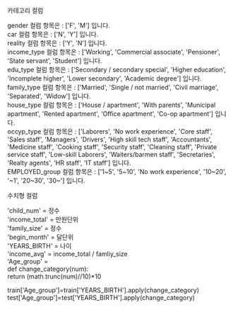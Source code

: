 카테고리 컬럼  

gender 컬럼 항목은 : ['F', 'M'] 입니다.  
car 컬럼 항목은 : ['N', 'Y'] 입니다.  
reality 컬럼 항목은 : ['Y', 'N'] 입니다.  
income_type 컬럼 항목은 : ['Working', 'Commercial associate', 'Pensioner', 'State servant', 'Student'] 입니다.  
edu_type 컬럼 항목은 : ['Secondary / secondary special', 'Higher education', 'Incomplete higher', 'Lower secondary', 'Academic degree'] 입니다.  
family_type 컬럼 항목은 : ['Married', 'Single / not married', 'Civil marriage', 'Separated', 'Widow'] 입니다.  
house_type 컬럼 항목은 : ['House / apartment', 'With parents', 'Municipal apartment', 'Rented apartment', 'Office apartment', 'Co-op apartment'] 입니다.  
occyp_type 컬럼 항목은 : ['Laborers', 'No work experience', 'Core staff', 'Sales staff', 'Managers', 'Drivers', 'High skill tech staff', 'Accountants', 'Medicine staff', 'Cooking staff', 'Security staff', 'Cleaning staff', 'Private service staff', 'Low-skill Laborers', 'Waiters/barmen staff', 'Secretaries', 'Realty agents', 'HR staff', 'IT staff'] 입니다.  
EMPLOYED_group 컬럼 항목은 : ['1~5', '5~10', 'No work experience', '10~20', '~1', '20~30', '30~'] 입니다.  
  
  
수치형 컬럼  
  
'child_num' = 정수  
'income_total' = 만원단위  
'family_size' = 정수  
'begin_month' = 달단위  
'YEARS_BIRTH' = 나이  
'income_avg' = income_total / famliy_size  
'Age_group' =   
def change_category(num):  
    return (math.trunc(num)//10)*10  
  
train['Age_group']=train['YEARS_BIRTH'].apply(change_category)  
test['Age_group']=test['YEARS_BIRTH'].apply(change_category)  
